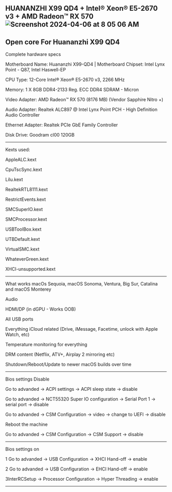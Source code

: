 HUANANZHI X99 QD4 + Intel® Xeon® E5-2670 v3 + AMD Radeon™ RX 570
![Screenshot 2024-04-06 at 8 05 06 AM](https://github.com/VasyaGaming/Huananzhi-X99-QD4-Open-core-Bootloader/assets/143002057/b8a59696-eb2b-4361-8167-37c528ba1928)
-------------------------------------------------
Open core For Huananzhi X99 QD4
-------------------------------------------------
Complete hardware specs

Motherboard Name: Huananzhi X99-QD4 | Motherboard Chipset: Intel Lynx Point - Q87, Intel Haswell-EP

CPU Type: 12-Core Intel® Xeon® E5-2670 v3, 2266 MHz

Memory: 1 X 8GB DDR4-2133 Reg. ECC DDR4 SDRAM - Micron

Video Adapter: AMD Radeon™ RX 570 (8176 MB) (Vendor Sapphire Nitro +)

Audio Adapter: Realtek ALC897 @ Intel Lynx Point PCH - High Definition Audio Controller

Ethernet Adapter: Realtek PCIe GbE Family Controller

Disk Drive: Goodram cl00 120GB

--------------------------------------------------
Kexts used: 

 AppleALC.kext
 
 CpuTscSync.kext
 
 Lilu.kext
 
 RealtekRTL8111.kext
 
 RestrictEvents.kext
 
 SMCSuperIO.kext
 
 SMCProcessor.kext
 
 USBToolBox.kext
 
 UTBDefault.kext
 
 VirtualSMC.kext
 
 WhateverGreen.kext
 
 XHCI-unsupported.kext

---------------------------------------------------
What works
macOs Sequoia, macOS Sonoma, Ventura, Big Sur, Catalina and macOS Monterey

Audio

HDMI/DP (in dGPU - Works OOB)

All USB ports

Everything iCloud related (Drive, iMessage, Facetime, unlock with Apple Watch, etc)

Temperature monitoring for everything

DRM content (Netflix, ATV+, Airplay 2 mirroring etc)

Shutdown/Reboot/Update to newer macOS builds over time

----------------------------------------------------
Bios settings Disable

Go to advanded -> ACPI settings -> ACPI sleep state -> disable

Go to advanded -> NCT55320 Super IO configuration -> Serial Port 1 -> serial port -> disable

Go to advanded -> CSM Configuration -> video -> change to UEFI -> disable

Reboot the machine

Go to advanded -> CSM Configuration -> CSM Support -> disable

------------------------------------------------------
Bios settings on 

1 Go to advanded -> USB Configuration -> XHCI Hand-off -> enable

2 Go to advanded -> USB Configuration -> EHCI Hand-off -> enable

3InterRCSetup -> Processor Configuration -> Hyper Threading -> enable

--------------------------------------------------------
